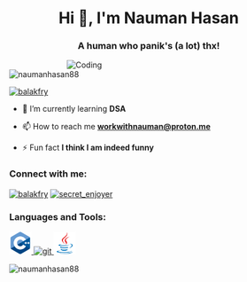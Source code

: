 <h1 align="center">Hi 👋, I'm Nauman Hasan</h1>
<h3 align="center">A human who panik's (a lot) thx!</h3>

<img align="right" alt="Coding" width="400" src="https://media4.giphy.com/media/v1.Y2lkPTc5MGI3NjExNWk1Y2ptZW5ldG9lejVpaGtkMGN0cDJtaDVmZzNlcWNwbXphcmF2cCZlcD12MV9pbnRlcm5hbF9naWZfYnlfaWQmY3Q9Zw/bGgsc5mWoryfgKBx1u/giphy.webp">
<p align="left"> <img src="https://komarev.com/ghpvc/?username=naumanhasan88&label=Profile%20views&color=0e75b6&style=flat" alt="naumanhasan88" /> </p>

<p align="left"> <a href="https://twitter.com/balakfry" target="blank"><img src="https://img.shields.io/twitter/follow/balakfry?logo=twitter&style=for-the-badge" alt="balakfry" /></a> </p>

- 🌱 I’m currently learning **DSA**

- 📫 How to reach me **workwithnauman@proton.me**

- ⚡ Fun fact **I think I am indeed funny**

<h3 align="left">Connect with me:</h3>
<p align="left">
<a href="https://twitter.com/naumanhasan_88" target="blank"><img align="center" src="https://raw.githubusercontent.com/rahuldkjain/github-profile-readme-generator/master/src/images/icons/Social/twitter.svg" alt="balakfry" height="30" width="40" /></a>
<a href="https://www.leetcode.com/secret_enjoyer" target="blank"><img align="center" src="https://raw.githubusercontent.com/rahuldkjain/github-profile-readme-generator/master/src/images/icons/Social/leet-code.svg" alt="secret_enjoyer" height="30" width="40" /></a>
</p>

<h3 align="left">Languages and Tools:</h3>
<p align="left"> 
  <a href="https://www.w3schools.com/cpp/" target="_blank" rel="noreferrer"> 
    <img src="https://raw.githubusercontent.com/devicons/devicon/master/icons/cplusplus/cplusplus-original.svg" alt="cplusplus" width="40" height="40"/> 
  </a> 
  <a href="https://git-scm.com/" target="_blank" rel="noreferrer"> 
    <img src="https://www.vectorlogo.zone/logos/git-scm/git-scm-icon.svg" alt="git" width="40" height="40"/> 
  </a> 
  <a href="https://www.java.com" target="_blank" rel="noreferrer"> 
    <img src="https://raw.githubusercontent.com/devicons/devicon/master/icons/java/java-original.svg" alt="java" width="40" height="40"/> 
  </a> 
</p>

<p><img align="center" src="https://github-readme-streak-stats.herokuapp.com/?user=naumanhasan88&" alt="naumanhasan88" /></p>
